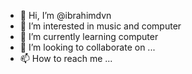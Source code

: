 - 👋 Hi, I’m @ibrahimdvn
- 👀 I’m interested in music and computer
- 🌱 I’m currently learning computer
- 💞️ I’m looking to collaborate on ...
- 📫 How to reach me ...

<!---
ibrahimdvn/ibrahimdvn is a ✨ special ✨ repository because its `README.md` (this file) appears on your GitHub profile.
You can click the Preview link to take a look at your changes.
--->
